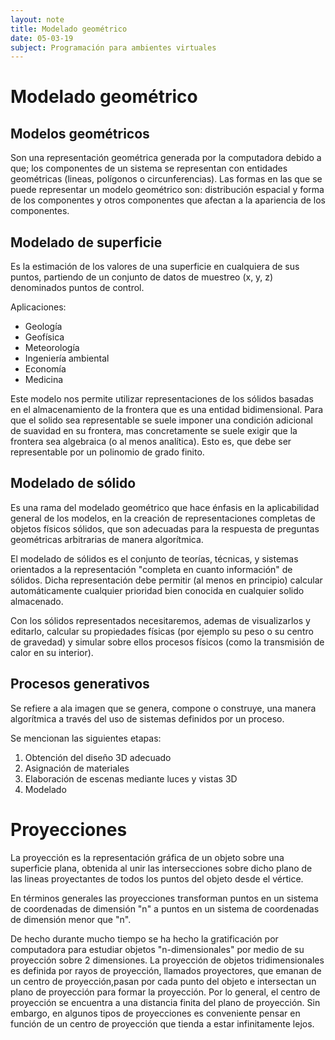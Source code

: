 ```yaml
---
layout: note
title: Modelado geométrico
date: 05-03-19
subject: Programación para ambientes virtuales
---
```


# Modelado geométrico

## Modelos geométricos

Son una representación geométrica generada por la computadora debido a que; los componentes de un sistema se representan con entidades geométricas (lineas, polígonos o circunferencias). Las formas en las que se puede representar un modelo geométrico son: distribución espacial y forma de los componentes y otros componentes que afectan a la apariencia de los componentes.

## Modelado de superficie

Es la estimación de los valores de una superficie en cualquiera de sus puntos, partiendo de un conjunto de datos de muestreo (x, y, z) denominados puntos de control.

Aplicaciones: 

-  Geología
-  Geofísica 
-  Meteorología
-  Ingeniería ambiental
-  Economía
-  Medicina

Este modelo nos permite utilizar representaciones de los sólidos basadas en el almacenamiento de la frontera que es una entidad bidimensional. Para que el solido sea representable se suele imponer una condición adicional de suavidad en su frontera, mas concretamente se suele exigir que la frontera sea algebraica (o al menos analítica). Esto es, que debe ser representable por un polinomio de grado finito. 

## Modelado de sólido

Es una rama del modelado geométrico que hace énfasis en la aplicabilidad general de los modelos, en la creación de representaciones completas de objetos físicos sólidos, que son adecuadas para la respuesta de preguntas geométricas arbitrarias de manera algorítmica.

El modelado de sólidos es el conjunto de teorías, técnicas, y sistemas orientados a la representación "completa en cuanto información" de sólidos. Dicha representación debe permitir (al menos en principio) calcular automáticamente cualquier prioridad bien conocida en cualquier solido almacenado.

Con los sólidos representados necesitaremos, ademas de visualizarlos y editarlo, calcular su propiedades físicas (por ejemplo su peso o su centro de gravedad) y simular sobre ellos procesos físicos (como la transmisión de calor en su interior).

## Procesos generativos 

Se refiere a ala imagen que se genera, compone o construye, una manera algorítmica a través del uso de sistemas definidos por un proceso. 

Se  mencionan las siguientes etapas: 

1. Obtención del diseño 3D adecuado
2. Asignación de materiales
3. Elaboración de escenas mediante luces y vistas 3D
4. Modelado 

# Proyecciones

La proyección es la representación gráfica de un objeto sobre una superficie plana, obtenida al unir las intersecciones sobre dicho plano de las lineas proyectantes de todos los puntos del objeto desde el vértice.

En términos generales las proyecciones transforman puntos en un sistema de coordenadas de dimensión "n" a puntos en un sistema de coordenadas de dimensión menor que "n".

De hecho durante mucho tiempo se ha hecho la gratificación por computadora para estudiar objetos "n-dimensionales" por medio de su proyección sobre 2 dimensiones. La proyección de objetos tridimensionales es definida por rayos de proyección, llamados proyectores, que emanan de un centro de proyección,pasan por cada punto del objeto e intersectan un plano de proyección para formar la proyección. Por lo general, el centro de proyección se encuentra a una distancia finita del plano de proyección. Sin embargo, en algunos tipos de proyecciones es conveniente pensar en función de un centro de proyección que tienda a estar infinitamente lejos.

